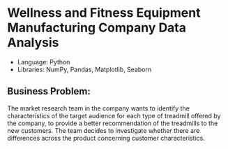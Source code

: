 # Wellness and Fitness Equipment Manufacturing Company Data Analysis
- Language: Python
- Libraries: NumPy, Pandas, Matplotlib, Seaborn

## Business Problem:
The market research team in the company wants to identify the characteristics of the target audience for each type of treadmill offered by the company, to provide a better recommendation of the treadmills to the new customers. The team decides to investigate whether there are differences across the product concerning customer characteristics.
